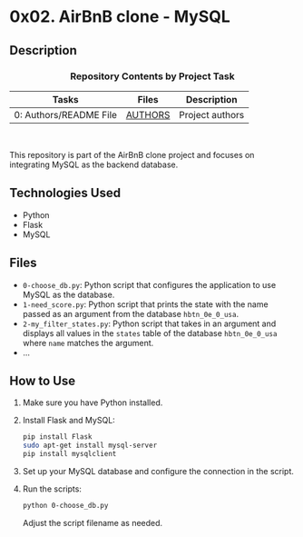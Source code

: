 # 0x02. AirBnB clone - MySQL

## Description

<center><h3>Repository Contents by Project Task</h3> </center>

| Tasks | Files | Description |
| ----- | ----- | ------ |
| 0: Authors/README File | [AUTHORS](https://github.com/justinmajetich/AirBnB_clone/blob/dev/AUTHORS) | Project authors |
<br>

This repository is part of the AirBnB clone project and focuses on integrating MySQL as the backend database.

## Technologies Used

- Python
- Flask
- MySQL

## Files

- `0-choose_db.py`: Python script that configures the application to use MySQL as the database.
- `1-need_score.py`: Python script that prints the state with the name passed as an argument from the database `hbtn_0e_0_usa`.
- `2-my_filter_states.py`: Python script that takes in an argument and displays all values in the `states` table of the database `hbtn_0e_0_usa` where `name` matches the argument.
- ...

## How to Use

1. Make sure you have Python installed.
2. Install Flask and MySQL:

    ```bash
    pip install Flask
    sudo apt-get install mysql-server
    pip install mysqlclient
    ```

3. Set up your MySQL database and configure the connection in the script.
4. Run the scripts:

    ```bash
    python 0-choose_db.py
    ```

    Adjust the script filename as needed.

